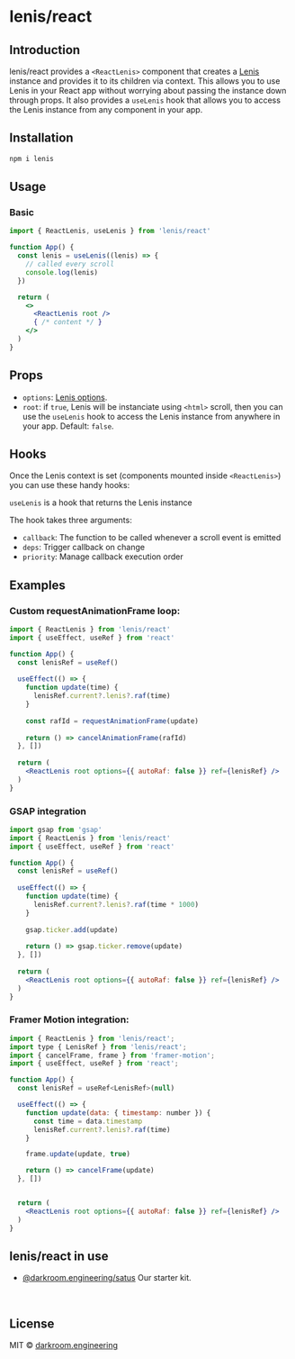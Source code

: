 # lenis/react

## Introduction
lenis/react provides a `<ReactLenis>` component that creates a [Lenis](https://github.com/darkroomengineering/lenis) instance and provides it to its children via context. This allows you to use Lenis in your React app without worrying about passing the instance down through props. It also provides a `useLenis` hook that allows you to access the Lenis instance from any component in your app.


## Installation

```bash
npm i lenis
```

## Usage

### Basic

```jsx
import { ReactLenis, useLenis } from 'lenis/react'

function App() {
  const lenis = useLenis((lenis) => {
    // called every scroll
    console.log(lenis)
  })

  return (
    <>
      <ReactLenis root />
      { /* content */ }
    </>
  )
}
```

## Props
- `options`: [Lenis options](https://github.com/darkroomengineering/lenis#instance-settings).
- `root`: if `true`, Lenis will be instanciate using `<html>` scroll, then you can use the `useLenis` hook to access the Lenis instance from anywhere in your app. Default: `false`.

## Hooks
Once the Lenis context is set (components mounted inside `<ReactLenis>`) you can use these handy hooks:

`useLenis` is a hook that returns the Lenis instance

The hook takes three arguments:
- `callback`: The function to be called whenever a scroll event is emitted
- `deps`: Trigger callback on change
- `priority`: Manage callback execution order





## Examples

### Custom requestAnimationFrame loop:

```jsx
import { ReactLenis } from 'lenis/react'
import { useEffect, useRef } from 'react'

function App() {
  const lenisRef = useRef()
  
  useEffect(() => {
    function update(time) {
      lenisRef.current?.lenis?.raf(time)
    }
  
    const rafId = requestAnimationFrame(update)
  
    return () => cancelAnimationFrame(rafId)
  }, [])
  
  return (
    <ReactLenis root options={{ autoRaf: false }} ref={lenisRef} />
  )
}
```


### GSAP integration

```jsx
import gsap from 'gsap'
import { ReactLenis } from 'lenis/react'
import { useEffect, useRef } from 'react'

function App() {
  const lenisRef = useRef()
  
  useEffect(() => {
    function update(time) {
      lenisRef.current?.lenis?.raf(time * 1000)
    }
  
    gsap.ticker.add(update)
  
    return () => gsap.ticker.remove(update)
  }, [])
  
  return (
    <ReactLenis root options={{ autoRaf: false }} ref={lenisRef} />
  )
}
```

### Framer Motion integration:
```jsx
import { ReactLenis } from 'lenis/react';
import type { LenisRef } from 'lenis/react';
import { cancelFrame, frame } from 'framer-motion';
import { useEffect, useRef } from 'react';

function App() {
  const lenisRef = useRef<LenisRef>(null)

  useEffect(() => {
    function update(data: { timestamp: number }) {
      const time = data.timestamp
      lenisRef.current?.lenis?.raf(time)
    }

    frame.update(update, true)

    return () => cancelFrame(update)
  }, [])


  return (
    <ReactLenis root options={{ autoRaf: false }} ref={lenisRef} />
  )
}
```

## lenis/react in use

- [@darkroom.engineering/satus](https://github.com/darkroomengineering/satus) Our starter kit.

<br/>

## License

MIT © [darkroom.engineering](https://github.com/darkroomengineering)
